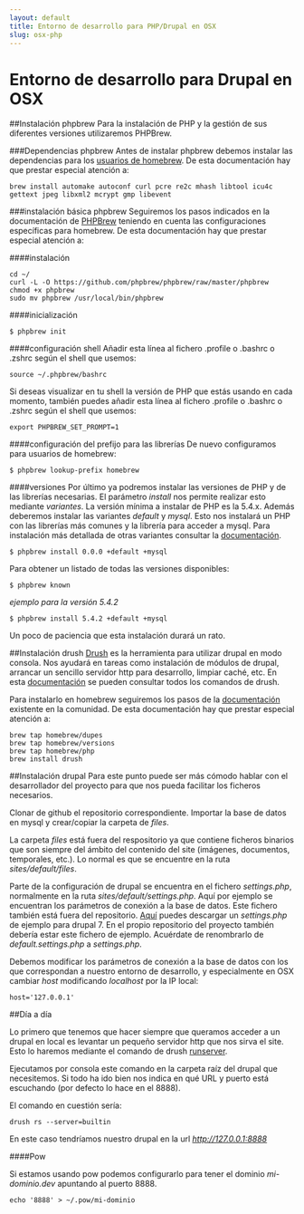 ```yaml
---
layout: default
title: Entorno de desarrollo para PHP/Drupal en OSX
slug: osx-php
---
```


# Entorno de desarrollo para Drupal en OSX

##Instalación phpbrew
Para la instalación de PHP y la gestión de sus diferentes versiones utilizaremos PHPBrew.

###Dependencias phpbrew
Antes de instalar phpbrew debemos instalar las dependencias para los [usuarios de homebrew](https://github.com/phpbrew/phpbrew/wiki/Requirement). De esta documentación hay que prestar especial atención a:

````
brew install automake autoconf curl pcre re2c mhash libtool icu4c gettext jpeg libxml2 mcrypt gmp libevent
````

###instalación básica phpbrew
Seguiremos los pasos indicados en la documentación de [PHPBrew](http://phpbrew.github.io/phpbrew/) teniendo en cuenta las configuraciones específicas para homebrew. De esta documentación hay que prestar especial atención a:

####instalación
````
cd ~/
curl -L -O https://github.com/phpbrew/phpbrew/raw/master/phpbrew
chmod +x phpbrew
sudo mv phpbrew /usr/local/bin/phpbrew
````

####inicialización
````
$ phpbrew init
````

####configuración shell
Añadir esta línea al fichero .profile o .bashrc o .zshrc según el shell que usemos:

````
source ~/.phpbrew/bashrc
````

Si deseas visualizar en tu shell la versión de PHP que estás usando en cada momento, también puedes añadir esta línea al fichero .profile o .bashrc o .zshrc según el shell que usemos:

````
export PHPBREW_SET_PROMPT=1
````

####configuración del prefijo para las librerías
De nuevo configuramos para usuarios de homebrew:

````
$ phpbrew lookup-prefix homebrew
````

####versiones
Por último ya podremos instalar las versiones de PHP y de las librerías necesarias. El parámetro *install* nos permite realizar esto mediante *variantes*. La versión mínima a instalar de PHP es la 5.4.x. Además deberemos instalar las variantes *default* y *mysql*. Esto nos instalará un PHP con las librerías más comunes y la librería para acceder a mysql. Para instalación más detallada de otras variantes consultar la [documentación](http://phpbrew.github.io/phpbrew/).

````
$ phpbrew install 0.0.0 +default +mysql
````

Para obtener un listado de todas las versiones disponibles:

````
$ phpbrew known
````

*ejemplo para la versión 5.4.2*

````
$ phpbrew install 5.4.2 +default +mysql
````
Un poco de paciencia que esta instalación durará un rato.


##Instalación drush
[Drush](http://www.drush.org/en/master/) es la herramienta para utilizar drupal en modo consola. Nos ayudará en tareas como instalación de módulos de drupal, arrancar un sencillo servidor http para desarrollo, limpiar caché, etc. En esta [documentación](http://drushcommands.com/) se pueden consultar todos los comandos de drush.

Para instalarlo en homebrew seguiremos los pasos de la [documentación](https://www.drupal.org/node/954766) existente en la comunidad. De esta documentación hay que prestar especial atención a:


````
brew tap homebrew/dupes
brew tap homebrew/versions
brew tap homebrew/php
brew install drush
````

##Instalación drupal
Para este punto puede ser más cómodo hablar con el desarrollador del proyecto para que nos pueda facilitar los ficheros necesarios.

Clonar de github el repositorio correspondiente. Importar la base de datos en mysql y crear/copiar la carpeta de *files*.

La carpeta *files* está fuera del respositorio ya que contiene ficheros binarios que son siempre del ámbito del contenido del site (imágenes, documentos, temporales, etc.). Lo normal es que se encuentre en la ruta *sites/default/files*.

Parte de la configuración de drupal se encuentra  en el fichero *settings.php*, normalmente en la ruta *sites/default/settings.php*. Aquí por ejemplo se encuentran los parámetros de conexión a la base de datos. Este fichero también está fuera del repositorio. [Aquí](http://cgit.drupalcode.org/drupal/tree/sites/default/default.settings.php?h=7.x) puedes descargar un *settings.php* de ejemplo para drupal 7. En el propio repositorio del proyecto también debería estar este fichero de ejemplo. Acuérdate de renombrarlo de *default.settings.php* a *settings.php*.

Debemos modificar los parámetros de conexión a la base de datos con los que correspondan a nuestro entorno de desarrollo, y especialmente en OSX cambiar *host* modificando *localhost* por la IP local:

````
host='127.0.0.1'
````

##Día a día

Lo primero que tenemos que hacer siempre que queramos acceder a un drupal en local es levantar un pequeño servidor http que nos sirva el site. Esto lo haremos mediante el comando de drush [runserver](http://drushcommands.com/drush-6x/runserver/runserver).

Ejecutamos por consola este comando en la carpeta raíz del drupal que necesitemos. Si todo ha ido bien nos indica en qué URL y puerto está escuchando (por defecto lo hace en el 8888).

El comando en cuestión sería:

````
drush rs --server=builtin
````

En este caso tendríamos nuestro drupal en la url *http://127.0.0.1:8888*

####Pow

Si estamos usando pow podemos configurarlo para tener el dominio *mi-dominio.dev* apuntando al puerto 8888.

````
echo '8888' > ~/.pow/mi-dominio
````
